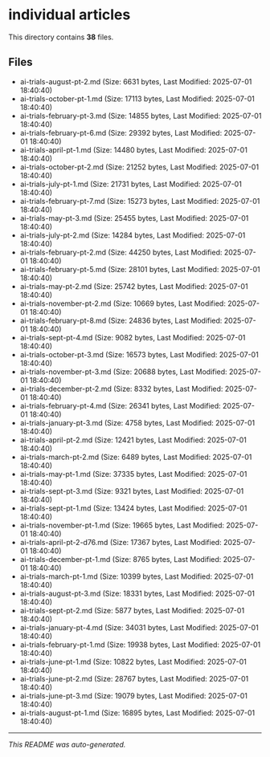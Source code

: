# individual articles

This directory contains **38** files.

## Files

- ai-trials-august-pt-2.md (Size: 6631 bytes, Last Modified: 2025-07-01 18:40:40)
- ai-trials-october-pt-1.md (Size: 17113 bytes, Last Modified: 2025-07-01 18:40:40)
- ai-trials-february-pt-3.md (Size: 14855 bytes, Last Modified: 2025-07-01 18:40:40)
- ai-trials-february-pt-6.md (Size: 29392 bytes, Last Modified: 2025-07-01 18:40:40)
- ai-trials-april-pt-1.md (Size: 14480 bytes, Last Modified: 2025-07-01 18:40:40)
- ai-trials-october-pt-2.md (Size: 21252 bytes, Last Modified: 2025-07-01 18:40:40)
- ai-trials-july-pt-1.md (Size: 21731 bytes, Last Modified: 2025-07-01 18:40:40)
- ai-trials-february-pt-7.md (Size: 15273 bytes, Last Modified: 2025-07-01 18:40:40)
- ai-trials-may-pt-3.md (Size: 25455 bytes, Last Modified: 2025-07-01 18:40:40)
- ai-trials-july-pt-2.md (Size: 14284 bytes, Last Modified: 2025-07-01 18:40:40)
- ai-trials-february-pt-2.md (Size: 44250 bytes, Last Modified: 2025-07-01 18:40:40)
- ai-trials-february-pt-5.md (Size: 28101 bytes, Last Modified: 2025-07-01 18:40:40)
- ai-trials-may-pt-2.md (Size: 25742 bytes, Last Modified: 2025-07-01 18:40:40)
- ai-trials-november-pt-2.md (Size: 10669 bytes, Last Modified: 2025-07-01 18:40:40)
- ai-trials-february-pt-8.md (Size: 24836 bytes, Last Modified: 2025-07-01 18:40:40)
- ai-trials-sept-pt-4.md (Size: 9082 bytes, Last Modified: 2025-07-01 18:40:40)
- ai-trials-october-pt-3.md (Size: 16573 bytes, Last Modified: 2025-07-01 18:40:40)
- ai-trials-november-pt-3.md (Size: 20688 bytes, Last Modified: 2025-07-01 18:40:40)
- ai-trials-december-pt-2.md (Size: 8332 bytes, Last Modified: 2025-07-01 18:40:40)
- ai-trials-february-pt-4.md (Size: 26341 bytes, Last Modified: 2025-07-01 18:40:40)
- ai-trials-january-pt-3.md (Size: 4758 bytes, Last Modified: 2025-07-01 18:40:40)
- ai-trials-april-pt-2.md (Size: 12421 bytes, Last Modified: 2025-07-01 18:40:40)
- ai-trials-march-pt-2.md (Size: 6489 bytes, Last Modified: 2025-07-01 18:40:40)
- ai-trials-may-pt-1.md (Size: 37335 bytes, Last Modified: 2025-07-01 18:40:40)
- ai-trials-sept-pt-3.md (Size: 9321 bytes, Last Modified: 2025-07-01 18:40:40)
- ai-trials-sept-pt-1.md (Size: 13424 bytes, Last Modified: 2025-07-01 18:40:40)
- ai-trials-november-pt-1.md (Size: 19665 bytes, Last Modified: 2025-07-01 18:40:40)
- ai-trials-april-pt-2-d76.md (Size: 17367 bytes, Last Modified: 2025-07-01 18:40:40)
- ai-trials-december-pt-1.md (Size: 8765 bytes, Last Modified: 2025-07-01 18:40:40)
- ai-trials-march-pt-1.md (Size: 10399 bytes, Last Modified: 2025-07-01 18:40:40)
- ai-trials-august-pt-3.md (Size: 18331 bytes, Last Modified: 2025-07-01 18:40:40)
- ai-trials-sept-pt-2.md (Size: 5877 bytes, Last Modified: 2025-07-01 18:40:40)
- ai-trials-january-pt-4.md (Size: 34031 bytes, Last Modified: 2025-07-01 18:40:40)
- ai-trials-february-pt-1.md (Size: 19938 bytes, Last Modified: 2025-07-01 18:40:40)
- ai-trials-june-pt-1.md (Size: 10822 bytes, Last Modified: 2025-07-01 18:40:40)
- ai-trials-june-pt-2.md (Size: 28767 bytes, Last Modified: 2025-07-01 18:40:40)
- ai-trials-june-pt-3.md (Size: 19079 bytes, Last Modified: 2025-07-01 18:40:40)
- ai-trials-august-pt-1.md (Size: 16895 bytes, Last Modified: 2025-07-01 18:40:40)

---
*This README was auto-generated.*

